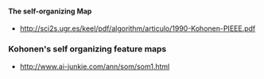 #### The self-organizing Map
- http://sci2s.ugr.es/keel/pdf/algorithm/articulo/1990-Kohonen-PIEEE.pdf

### Kohonen's self organizing feature maps
- http://www.ai-junkie.com/ann/som/som1.html
